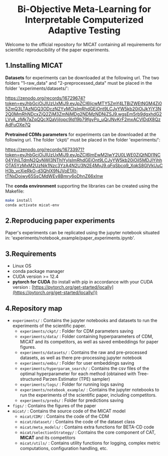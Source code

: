 
<h1 align="center"> Bi-Objective Meta-Learning for Interpretable Computerized Adaptive Testing</h1>


Welcome to the official repository for MICAT containing all requirements for scientific reproducibility of the paper experiments.

## 1.Installing MICAT

**Datasets** for experiments can be downloaded at the following url. The two folders "1-raw_data" and "2-preprocessed_data" must be placed in the folder 'experiments/datasets/':

https://zenodo.org/records/16729674?token=eyJhbGciOiJIUzUxMiJ9.eyJpZCI6IjcwMTY5ZmY4LTBiZWEtNGM4Zi05ZmQ3LTAzNGQ3ODczN2YyMCIsImRhdGEiOnt9LCJyYW5kb20iOiJkYjY3N2Q0MmRhNDcxZjQ2ZjM3ZmNjMDg2NDMzNDNjZSJ9.wgsEm5rb9dgxhdG2LVvA_zMk7aZqQQcXQaVjiIopc9ld19b79fgyPo_uQrJNvKrF2mxACVlDdX8QzAdFuOXe7Q

**Pretrained CDMs parameters** for experiments can be downloaded at the following url. The folder 'ckpt/' must be placed in the folder 'experiments/':

https://zenodo.org/records/16733971?token=eyJhbGciOiJIUzUxMiJ9.eyJpZCI6ImEwM2IwY2U0LWE0ZjQtNDI1NC04YjhiLTdmN2QyNWI3NThlYyIsImRhdGEiOnt9LCJyYW5kb20iOiI5MDJlYjhhOTA5YzMxM2UzNjk1Nzc3YzA4N2U3N2E4MyJ9.qFqSbcq9_XqkS8GlVkUuCH3b_vcXieRkO-d3QhIX9NJVoE1Xt-tTNxDojwy65SsCMdWEv8Bmry6oDhnZ66xInw


The **conda environment** supporting the libraries can be created using the Makefile:

```bash
make install
conda activate micat-env
```

## 2.Reproducing paper experiments

Paper's experiments can be replicated using the jupyter notebook situated in: 'experiments/notebook_example/paper_experiments.ipynb'.

## 3.Requirements
- Linux OS
- conda package manager
- CUDA version >= 12.4
- **pytorch for CUDA** (to install with pip in accordance with your CUDA version : [https://pytorch.org/get-started/locally](https://pytorch.org/get-started/locally/))


## 4.Repository map
- `experiments/` : Contains the jupyter notebooks and datasets to run the experiments of the scientific paper.
    - `experiments/ckpt/` : Folder for CDM parameters saving
    - `experiments/data/` : Folder containing hyperparameters of CDM, MICAT and  its competitors, as well as saved embeddings for paper figures.
    - `experiments/datasets/` : Contains the raw and pre-processed datasets, as well as there pre-processing jupyter notebook
    - `experiments/embs/` : Folder for user embeddings saving
    - `experiments/hyperparam_search/` : Contains the csv files of the optimal hyperparameter for each method (obtained with Tree-structured Parzen Estimator (TPE) sampler)
    - `experiments/logs/` : Folder for running logs saving
    - `experiments/notebook_example/` : Contains the jupyter notebooks to run the experiments of the scientific paper, including competitors. 
    - `experiments/preds/` : Folder for predictions saving
- `figs/` : Contains the figures of the paper
- `micat/` : Contains the source code of the MICAT model
  - `micat/CDM/` : Contains the code of the CDM
  - `micat/dataset/` : Contains the code of the dataset class
  - `micat/meta_models/` : Contains extra functions for BETA-CD code
  - `micat/selectionStrategy/` : Contains the core component of CAT, **MICAT** and its competitors
  - `micat/utils/` : Contains utility functions for logging, complex metric computations, configuration handling, etc.

